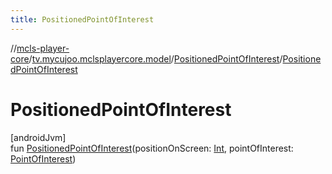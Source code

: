 ```yaml
---
title: PositionedPointOfInterest
---
```

//[mcls-player-core](../../../index.html)/[tv.mycujoo.mclsplayercore.model](../index.html)/[PositionedPointOfInterest](index.html)/[PositionedPointOfInterest](-positioned-point-of-interest.html)



# PositionedPointOfInterest



[androidJvm]\
fun [PositionedPointOfInterest](-positioned-point-of-interest.html)(positionOnScreen: [Int](https://kotlinlang.org/api/latest/jvm/stdlib/kotlin/-int/index.html), pointOfInterest: [PointOfInterest](../-point-of-interest/index.html))




